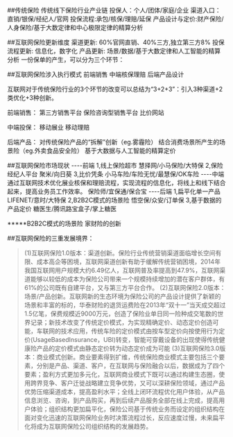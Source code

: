 ##传统保险
传统线下保险行业产业链
投保人：个人/团体/家庭/企业
渠道入口：直销/银保/经纪人/官网
投保流程:承包/核保/理赔/延保
产品设计与定价:财产保险/人身保险/基于大数定律和中心极限定律的精算分析

##互联网保险更新维度
渠道更新:
60%官网直销、40%三方,独立第三方8%
投保流程更新:
信息化，数字化
产品更新:
场景/数据/基于大数定律和人工智能的精算分析
一份保单的产生，可以分为三个环节：

##互联网保险涉入执行模式
前端销售
中端核保理赔
后端产品设计

互联网对于传统保险行业的3个环节的改变可以总结为“3+2+3”：引入3种渠道+2类优化+3种创新。

前端销售：
第三方销售平台
保险咨询型销售平台
比价网站

中端投保：
移动展业
移动理赔

后端产品：
对传统保险产品的“拆解”创新（eg.雾霾险）
结合消费场景所产生的场景险（eg.外卖食品安全险）
基于大数据与人工智能的精算定价

##互联网保险市场现状
----前端
1,线上保险超市
慧择网/小马保险/大特保
2,保险经纪人平台
聚米/向日葵
3,比价凭条
小马车险/车险无忧/最慧保/OK车险
----中端
通过互联网技术优化展业核保和理赔流程，实现流程的信息化，将线上和线下结合起来，提高业务员工作效率。
保险师/宜保通/保合宝
----后端
1,扁平化单一产品
LIFENET/意时/大特保
2,B2B2C模式的场景险
悟空保/众安/订单保
3,基于数据的产品定价
糖医生/腾讯路宝盒子/掌上糖医


*****B2B2C模式的场景险 家财险的创新


##互联网保险的三重发展境界：
>(1)互联网保险1.0版本：渠道创新。保险行业传统营销渠道面临增长空间有限、成本高企等困境，互联网渠道创新有助于缓解传统营销困境，2014年我国互联网用户规模大约6.49亿人，互联网普及率提高到47.9%，互联网渠道能够以较低的成本为保险公司带来一个规模持续增加的潜在客户群体，有61%的公司既有自建平台，又与第三方平台合作。
>(2)互联网保险2.0版本：场景/产品创新。互联网新的生态环境为保险公司的产品设计提供了新颖的场景和丰富的标的，华泰财险的退货运费险在2013年“双十一”当天成交超过1.5亿笔，保费规模近9000万元，创造了保险业单日同一险种成交笔数的世界记录；新技术改变了传统定价模式，为实现精确定价、动态定价创造可能，车联网的技术应用，传统车险的定价模式由按车型定价向按使用行为定价(UsageBasedInsurance，UBI)转变，智能可穿戴设备的出现使得传统健康险产品的定价模式由静态定价转为动态定价成为可能
>(3)互联网保险3.0版本：商业模式创新。商业要素得到扩维，传统保险商业模式主要包括三个要素，分别是产品、渠道、客户，在互联网与保险融合以后，数据成为了四个要素；盈利方式更加多元化，互联网商业模式下既可以通过构建生态圈，使用跨界竞争、客户迁徙战略建立竞争优势，又可以深耕保险领域，通过产品优势压缩渠道成本，提高盈利水平；全线上闭环流程优化用户体验，从产品信息浏览、咨询，到产品购买，再到后续产品服务全部在线上完成，提高用户体验；组织结构更加扁平化，保险公司基于传统业务而设定的组织结构在面对变化迅速的互联网保险业务时决策流程过长，反应速度过慢，未来扁平化将成为互联网保险公司组织结构的发展趋势。
